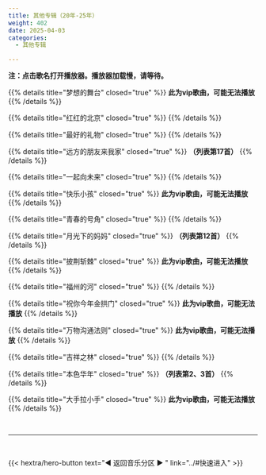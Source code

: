 ```yaml
---
title: 其他专辑（20年-25年）
weight: 402
date: 2025-04-03
categories:
  - 其他专辑

---
```


**注：点击歌名打开播放器。播放器加载慢，请等待。**

{{% details title="梦想的舞台" closed="true" %}}
**此为vip歌曲，可能无法播放**
<meting-js
    server="tencent"
    type="album"
    id="000F3nKY2pAzTv">
</meting-js>
{{% /details %}}

{{% details title="红红的北京" closed="true" %}}
<meting-js
    server="tencent"
    type="album"
    id="003gKR4d1XKuNE">
</meting-js>
{{% /details %}}

{{% details title="最好的礼物" closed="true" %}}
<meting-js
    server="tencent"
    type="album"
    id="004PdCr6239J43">
</meting-js>
{{% /details %}}

{{% details title="远方的朋友来我家" closed="true" %}}
**（列表第17首）**
<meting-js
    server="tencent"
    type="album"
    id="0007BPHw1dSJHG">
</meting-js>
{{% /details %}}

{{% details title="一起向未来" closed="true" %}}
<meting-js
    server="tencent"
    type="album"
    id="002uKEPT2ABvsi">
</meting-js>
{{% /details %}}

{{% details title="快乐小孩" closed="true" %}}
**此为vip歌曲，可能无法播放**
<meting-js
    server="tencent"
    type="album"
    id="001NYHqO4J3bLD">
</meting-js>
{{% /details %}}

{{% details title="青春的号角" closed="true" %}}
<meting-js
    server="tencent"
    type="album"
    id="002S7cW83dUYd4">
</meting-js>
{{% /details %}}

{{% details title="月光下的妈妈" closed="true" %}}
**（列表第12首）**
<meting-js
    server="tencent"
    type="album"
    id="003b9HZd3oBQHR">
</meting-js>
{{% /details %}}

{{% details title="披荆斩棘" closed="true" %}}
**此为vip歌曲，可能无法播放**
<meting-js
    server="tencent"
    type="album"
    id="003mtK2O0hNzas">
</meting-js>
{{% /details %}}

{{% details title="福州的河" closed="true" %}}
<meting-js
    server="tencent"
    type="album"
    id="001N7toS24Gse5">
</meting-js>
{{% /details %}}

{{% details title="祝你今年金拱门" closed="true" %}}
**此为vip歌曲，可能无法播放**
<meting-js
    server="tencent"
    type="album"
    id="004W6ycG0LwNtc">
</meting-js>
{{% /details %}}

{{% details title="万物沟通法则" closed="true" %}}
**此为vip歌曲，可能无法播放**
<meting-js
    server="tencent"
    type="album"
    id="0004OKAY03nZXQ">
</meting-js>
{{% /details %}}

{{% details title="吉祥之林" closed="true" %}}
<meting-js
    server="tencent"
    type="album"
    id="0014WIxR1FbZhd">
</meting-js>
{{% /details %}}

{{% details title="本色华年" closed="true" %}}
**（列表第2、3首）**
<meting-js
    server="tencent"
    type="album"
    id="003GxBCd1OwMQ0">
</meting-js>
{{% /details %}}

{{% details title="大手拉小手" closed="true" %}}
**此为vip歌曲，可能无法播放**
<meting-js
    server="tencent"
    type="album"
    id="002OUm4T0LRwgc">
</meting-js>
{{% /details %}}

<br>
<hr>
<br>

{{< hextra/hero-button text="◀ 返回音乐分区 ▶ " link="../#快速进入" >}}
